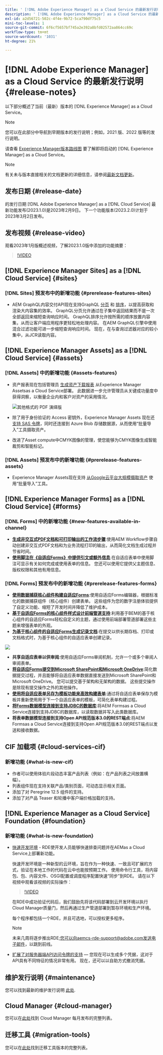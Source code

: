 ```yaml
---
title: ' [!DNL Adobe Experience Manager] as a Cloud Service 的最新发行说明。'
description: ' [!DNL Adobe Experience Manager] as a Cloud Service 的最新发行说明。'
exl-id: a2d56721-502c-4f4e-9b72-5ca790df75c5
mini-toc-levels: 1
source-git-commit: 6f6cf5657bf745a2e392a8bfd02572aa864cc69c
workflow-type: tm+mt
source-wordcount: '1031'
ht-degree: 21%

---
```



# [!DNL Adobe Experience Manager] as a Cloud Service 的最新发行说明 {#release-notes}

以下部分概述了当前（最新）版本的 [!DNL Experience Manager] as a Cloud Service。

>[!NOTE]
>
>您可以在此部分中导航到早期版本的发行说明；例如，2021 版、2022 版等的发行说明。
>
>请查看 [Experience Manager版本路线图](https://experienceleague.adobe.com/docs/experience-manager-release-information/aem-release-updates/update-releases-roadmap.html?lang=zh-Hans) 要了解即将启动的 [!DNL Experience Manager] as a Cloud Service。

>[!NOTE]
>
>有关未与版本直接相关的文档更新的详细信息，请参阅[最新文档更新](https://experienceleague.adobe.com/docs/experience-manager-release-information/aem-release-updates/doc-updates/documentation-updates.html)。

## 发布日期 {#release-date}

的发行日期 [!DNL Adobe Experience Manager] as a [!DNL Cloud Service] 最新功能发布(2023.1.0)是2023年2月9日。 下一个功能版本(2023.2.0)计划于2023年3月2日发布。

## 发布视频 {#release-video}

观看2023年1月版概述视频，了解2023.1.0版中添加的功能摘要：

>[!VIDEO](https://video.tv.adobe.com/v/3413479/?quality=12)

## [!DNL Experience Manager Sites] as a [!DNL Cloud Service] {#sites}

### [!DNL Sites] 预发布中的新增功能 {#prerelease-features-sites}

* AEM GraphQL内容交付API现在支持GraphQL [分页](/help/headless/graphql-api/content-fragments.md#paging) 和 [排序](/help/headless/graphql-api/content-fragments.md#sorting)，以提高获取和渲染大内容集的效率。 GraphQL分页允许通过在子集中返回结果而不是一次全部返回来缩短查询响应时间。 GraphQL排序允许按所需的顺序放置内容集，从而让客户端应用程序更轻松地处理内容。  在AEM GraphQL引擎中使用混合过滤功能可进一步缩短查询响应时间。 现在，在与查询过滤器对应的较小集中，从JCR读取内容。

## [!DNL Experience Manager Assets] as a [!DNL Cloud Service] {#assets}

### [!DNL Assets] 中的新增功能 {#assets-features}

* 资产报表现在包括管理员 [生成资产下载报表](/help/assets/asset-reports.md) 从Experience Manager Assetsas a Cloud Service部署。 此数据进一步允许管理员从关键成功量度中获得洞察，以衡量企业内和客户对资产的采用情况。

   ![其他格式的 PDF 演绎版](/help/release-notes/assets/choose_report.png)

* 除了用于身份验证的 Access 密钥外，Experience Manager Assets 现在还[支持 SAS 令牌](/help/assets/add-assets.md#asset-bulk-ingestor)，同时还连接到 Azure Blob 存储数据源，从而使用“批量导入”工具摄取资产。

* 改进了Asset compute中CMYK图像的管理，使您能够为CMYK图像生成智能裁剪和智能标记。

### [!DNL Assets] 预发布中的新增功能 {#prerelease-features-assets}

* Experience Manager Assets现在支持 [从Google云平台大规模摄取资产](/help/assets/add-assets.md#asset-bulk-ingestor) 使用“批量导入”工具。

## [!DNL Experience Manager Forms] as a [!DNL Cloud Service] {#forms}

### [!DNL Forms] 中的新增功能 {#new-features-available-in-channel}

* **[生成非交互式PDF文档和可打印输出的工作流步骤](/help/forms/aem-forms-workflow-step-reference.md)**:使用AEM Workflow步骤自动创建非交互式PDF文档和为业务流程打印的输出，从而简化文档生成过程并节省时间。
* **[使用脚注在《自适应Forms》中提供引文或额外信息](/help/forms/footnotes-richtextsupport.md)**:在自适应表单中使用脚注可显示有关如何完成或使用表单的信息。 您还可以使用它提供父主题信息、版权权限和其他有用信息。

### [!DNL Forms] 预发布中的新增功能 {#prerelease-features-forms}

* **[使用数据捕获核心组件构建自适应Forms](/help/forms/creating-adaptive-form-core-components.md)**:使用自适应Forms编辑器，根据标准化的数据捕获组件（核心组件）创建表单。 这些组件为您的数字注册体验提供了自定义功能、缩短了开发时间并降低了维护成本。
* **[基于自适应Forms的核心组件样式设计前端管道支持](/help/forms/using-themes-in-core-components.md)**:利用基于BEM的基于核心组件的自适应Forms轻松自定义的主题，通过使用前端部署管道部署这些主题来增强表单的外观。
* **[为基于核心组件的自适应Forms生成记录文档](/help/forms/generate-document-of-record-core-components.md)**:在提交以供长期存档、打印或文档格式时，为基于核心组件的自适应表单创建记录。

![](/help/forms/assets/sample-core-components-based-adaptive-form.png)

* **共享自适应表单以供审阅**:使用自适应Forms审阅机制，允许一个或多个审阅人审阅表单。
* **[将自适应Forms提交到Microsoft SharePoint和Microsoft OneDrive](/help/forms/configuring-submit-actions.md)**:简化数据提交过程，并且能够将自适应表单数据直接发送到Microsoft SharePoint和Microsoft OneDrive。 您可以提交基于架构和无架构的数据。 这些提交操作是除现有提交操作之外的其他操作。
* **[使用将自适应表单另存为模板功能来高效构建表单](/help/forms/template-editor.md#save-an-adaptive-form-as-template-saving-adaptive-form-as-template)**:通过将自适应表单保存为模板并重新使用用于下一个自适应表单的模板，可简化表单构建过程。
* **[将Forms数据模型连接到支持JDBC的数据库](https://experienceleague.adobe.com/docs/experience-manager-learn/cloud-service/networking/advanced-networking.html)**:将AEM Formsas a Cloud Service连接到支持JDBC的数据库，以读取数据并写入此类数据库。
* **将表单数据模型连接到支持Open API规范版本3.0的REST端点**:将AEM Formsas a Cloud Service连接到支持Open API规范版本3.0的REST端点以发送和接收数据。

## CIF 加载项 {#cloud-services-cif}

### 新增功能 {#what-is-new-cif}

* 作者可以使用体验片段动态丰富产品列表（例如：在产品列表之间放置横幅）。
* 列表组件现在支持关联产品/类别页面，可动态显示相关页面。
* 添加了对 Peregrine 12.5 组件的支持。
* 添加了对产品 Teaser 和轮播中客户端价格加载的支持。

## [!DNL Experience Manager as a Cloud Service] Foundation {#foundation}

### 新增功能 {#what-is-new-foundation}

* [快速开发环境](/help/implementing/developing/introduction/rapid-development-environments.md) - RDE使开发人员能够快速排查问题并在AEMas a Cloud Service上部署新功能。

   快速开发环境是一种新型的云环境，旨在作为一种快速、一致且可扩展的方式，验证在本地工作的代码在云中也能按预期工作。 使用命令行工具，将内容包、包、内容文件、OSGI配置或调度程序配置快速“同步”到RDE。 请在以下视频中观看该视频的实际操作：

   >[!VIDEO](https://video.tv.adobe.com/v/3413508/?quality=12&learn=on)

   在RDE中成功验证代码后，我们鼓励先将该代码部署到云开发环境以执行Cloud Manager质量门，然后再通过生产管道部署到暂存环境和生产环境。

   每个程序都包括一个RDE，并且可选地，可以授权更多程序。

   >[!NOTE]
   >
   >未来几周将逐步推出RDE;您可以向aemcs-rde-support@adobe.com发送电子邮件，以跳到前线。

* [扩展了对服务器端API访问令牌的支持](/help/implementing/developing/introduction/generating-access-tokens-for-server-side-apis.md)  — 您现在可以生成多个凭据，这对于API具有不同特征的情况非常有用。 现在，还可以以自助方式撤消凭据。

## 维护发行说明 {#maintenance}

您可以找到最新的维护发行说明 [此处](/help/release-notes/maintenance/latest.md).

## Cloud Manager {#cloud-manager}

您可以在[此处](/help/implementing/cloud-manager/release-notes-cloud-manager/release-notes-cm-current.md)找到 Cloud Manager 每月发布的完整列表。

## 迁移工具 {#migration-tools}

您可以在[此处](/help/journey-migration/release-notes/release-notes-migration-tools-current.md)找到迁移工具版本的完整列表。
